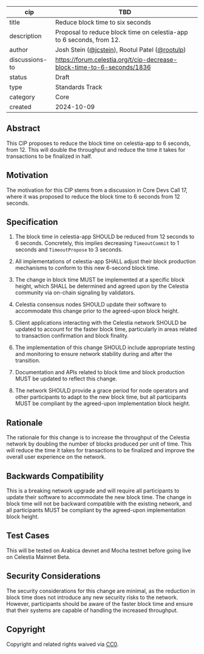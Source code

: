 | cip | TBD |
| - | - |
| title | Reduce block time to six seconds |
| description | Proposal to reduce block time on celestia-app to 6 seconds, from 12. |
| author | Josh Stein ([@jcstein](https://github.com/jcstein)), Rootul Patel ([@rootulp](https://github.com/rootulp))|
| discussions-to | <https://forum.celestia.org/t/cip-decrease-block-time-to-6-seconds/1836> |
| status | Draft |
| type | Standards Track |
| category | Core |
| created | 2024-10-09 |

## Abstract

This CIP proposes to reduce the block time on celestia-app to 6 seconds, from 12. This will double the throughput and reduce the time it takes for transactions to be finalized in half.

## Motivation

The motivation for this CIP stems from a discussion in Core Devs Call 17, where it was proposed to reduce the block time to 6 seconds from 12 seconds.

## Specification

1. The block time in celestia-app SHOULD be reduced from 12 seconds to 6 seconds. Concretely, this implies decreasing `TimeoutCommit` to 1 seconds and `TimeoutPropose` to 3 seconds.

2. All implementations of celestia-app SHALL adjust their block production mechanisms to conform to this new 6-second block time.

3. The change in block time MUST be implemented at a specific block height, which SHALL be determined and agreed upon by the Celestia community via on-chain signaling by validators.

4. Celestia consensus nodes SHOULD update their software to accommodate this change prior to the agreed-upon block height.

5. Client applications interacting with the Celestia network SHOULD be updated to account for the faster block time, particularly in areas related to transaction confirmation and block finality.

7. The implementation of this change SHOULD include appropriate testing and monitoring to ensure network stability during and after the transition.

8. Documentation and APIs related to block time and block production MUST be updated to reflect this change.

9. The network SHOULD provide a grace period for node operators and other participants to adapt to the new block time, but all participants MUST be compliant by the agreed-upon implementation block height.

## Rationale

The rationale for this change is to increase the throughput of the Celestia network by doubling the number of blocks produced per unit of time. This will reduce the time it takes for transactions to be finalized and improve the overall user experience on the network.

## Backwards Compatibility

This is a breaking network upgrade and will require all participants to update their software to accommodate the new block time. The change in block time will not be backward compatible with the existing network, and all participants MUST be compliant by the agreed-upon implementation block height.

## Test Cases

This will be tested on Arabica devnet and Mocha testnet before going live on Celestia Mainnet Beta.

## Security Considerations

The security considerations for this change are minimal, as the reduction in block time does not introduce any new security risks to the network. However, participants should be aware of the faster block time and ensure that their systems are capable of handling the increased throughput.

## Copyright

Copyright and related rights waived via [CC0](https://github.com/celestiaorg/CIPs/blob/main/LICENSE).
